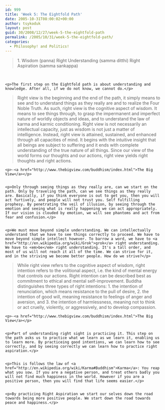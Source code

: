```yaml
---
id: 999
title: 'Week 5: The Eightfold Path'
date: 2005-10-31T08:00:02+00:00
author: tsykoduk
layout: post
guid: 30/2008/12/27/week-5-the-eightfold-path
permalink: /2005/10/31/week-5-the-eightfold-path/
categories:
  - Philosophy! and Politics!
---
```

<blockquote>1. Wisdom (panna)
Right Understanding (samma ditthi)
Right Aspiration (samma sankappa)
</blockquote><br />

	<p>The first step on the Eightfold path is about understanding and knowledge. After all, if we do not know, we cannot do.</p>


<blockquote>Right view is the beginning and the end of the path, it simply means to see and to understand things as they really are and to realize the Four Noble Truth. As such, right view is the cognitive aspect of wisdom. It means to see things through, to grasp the impermanent and imperfect nature of worldly objects and ideas, and to understand the law of karma and karmic conditioning. Right view is not necessarily an intellectual capacity, just as wisdom is not just a matter of intelligence. Instead, right view is attained, sustained, and enhanced through all capacities of mind. It begins with the intuitive insight that all beings are subject to suffering and it ends with complete understanding of the true nature of all things. Since our view of the world forms our thoughts and our actions, right view yields right thoughts and right actions.</blockquote>

	<p>-<a href="http://www.thebigview.com/buddhism/index.html">The Big View</a></p>


	<p>Only through seeing things as they really are, can we start on the path. Only by traveling the path, can we see things as they really are. Basically, if you think everyone is out to get you, then you will act furtively, and people will not trust you. Self fulfilling prophesy. By penetrating the veil of illusion, by seeing through the emotion and seeing what is really happening we can act appropriately. If our vision is clouded by emotion, we will see phantoms and act from fear and confusion.</p>


	<p>We must move beyond simple understanding. We can intellectually understand that we have to see things correctly to proceed. We have to move beyond simple intellect however. To barrow a word, we have to <a href="http://en.wikipedia.org/wiki/Grok">grok</a> right understanding. We have to <em>be</em> right understanding. It's a tall order, and most of us will not reach it all of the time. We can strive for it, and in the striving we become better people. How do we strive?</p>


<blockquote>While right view refers to the cognitive aspect of wisdom, right intention refers to the volitional aspect, i.e. the kind of mental energy that controls our actions. Right intention can be described best as commitment to ethical and mental self-improvement. Buddha distinguishes three types of right intentions: 1. the intention of renunciation, which means resistance to the pull of desire, 2. the intention of good will, meaning resistance to feelings of anger and aversion, and 3. the intention of harmlessness, meaning not to think or act cruelly, violently, or aggressively, and to develop compassion.</blockquote>

	<p>-<a href="http://www.thebigview.com/buddhism/index.html">The Big View</a></p>


	<p>Part of understanding right sight is practicing it. This step on the path asks us to practice what we learn as we learn it, enabling us to learn more. By practiceing good intentions, we can learn how to see correctly, and by seeing correctly we can learn how to practice right aspiration.</p>


	<p>This is follows the law of <a href="http://en.wikipedia.org/wiki/Karma#Buddhism">Karma</a>: You reap what you sow. If you are a negative person, and treat others badly you will not find much happiness in the world. However if you are a positive person, then you will find that life seems easier.</p>


	<p>By practicing Right Aspiration we start our selves down the road towards being more positive people. We start down the road towards peace and happiness.</p>